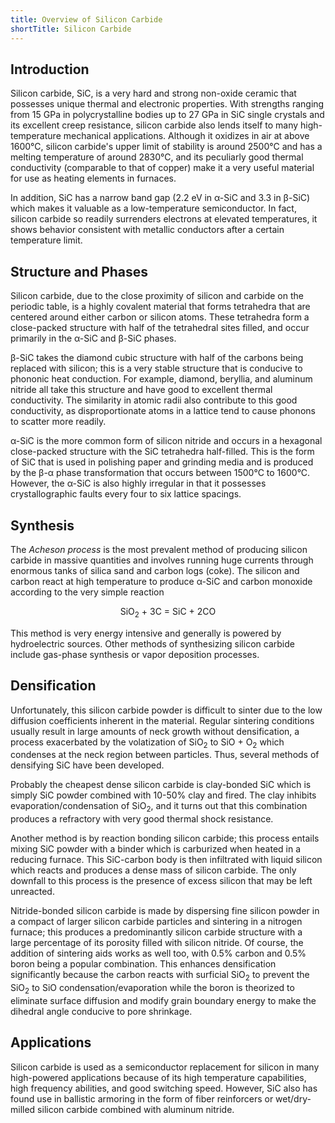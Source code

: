 ```yaml
---
title: Overview of Silicon Carbide
shortTitle: Silicon Carbide
---
```


## Introduction

Silicon carbide, SiC, is a very hard and strong non-oxide ceramic that
possesses unique thermal and electronic properties.  With strengths ranging
from 15 GPa in polycrystalline bodies up to 27 GPa in SiC single crystals and
its excellent creep resistance, silicon carbide also lends itself to many
high-temperature mechanical applications.  Although it oxidizes in air at
above 1600&deg;C, silicon carbide's upper limit of stability is around
2500&deg;C and has a melting temperature of around 2830&deg;C, and its
peculiarly good thermal conductivity (comparable to that of copper) make it a
very useful material for use as heating elements in furnaces.

In addition, SiC has a narrow band gap (2.2 eV in &alpha;-SiC and 3.3 in
&beta;-SiC) which makes it valuable as a low-temperature semiconductor.  In
fact, silicon carbide so readily surrenders electrons at elevated temperatures,
it shows behavior consistent with metallic conductors after a certain
temperature limit.

## Structure and Phases 

Silicon carbide, due to the close proximity of silicon and carbide on the
periodic table, is a highly covalent material that forms tetrahedra that are
centered around either carbon or silicon atoms.  These tetrahedra form a
close-packed structure with half of the tetrahedral sites filled, and occur
primarily in the &alpha;-SiC and &beta;-SiC phases.

&beta;-SiC takes the diamond cubic structure with half of the carbons being
replaced with silicon; this is a very stable structure that is conducive to
phononic heat conduction.  For example, diamond, beryllia, and aluminum
nitride all take this structure and have good to excellent thermal
conductivity.  The similarity in atomic radii also contribute to this good
conductivity, as disproportionate atoms in a lattice tend to cause phonons to
scatter more readily.

&alpha;-SiC is the more common form of silicon nitride and occurs in a
hexagonal close-packed structure with the SiC tetrahedra half-filled.  This is
the form of SiC that is used in polishing paper and grinding media and is
produced by the &beta;-&alpha; phase transformation that occurs between
1500&deg;C to 1600&deg;C.  However, the &alpha;-SiC is also highly irregular
in that it possesses crystallographic faults every four to six lattice spacings.

## Synthesis

The _Acheson process_ is the most prevalent method of producing silicon carbide
in massive quantities and involves running huge currents through enormous
tanks of silica sand and carbon logs (coke).  The silicon and carbon react at
high temperature to produce &alpha;-SiC and carbon monoxide according to
the very simple reaction

<p style="text-align:center"> SiO<sub>2</sub> + 3C = SiC + 2CO </p>

This method is very energy intensive and generally is powered by hydroelectric
sources.  Other methods of synthesizing silicon carbide include gas-phase
synthesis or vapor deposition processes.

## Densification

Unfortunately, this silicon carbide powder is difficult to sinter due to the
low diffusion coefficients inherent in the material.  Regular sintering
conditions usually result in large amounts of neck growth without
densification, a process exacerbated by the volatization of SiO<sub>2</sub>
to SiO + O<sub>2</sub> which condenses at the neck region between particles.
Thus, several methods of densifying SiC have been developed.

Probably the cheapest dense silicon carbide is clay-bonded SiC which is simply
SiC powder combined with 10-50% clay and fired.  The clay inhibits
evaporation/condensation of SiO<sub>2</sub>, and it turns out that this
combination produces a refractory with very good thermal shock resistance.

Another method is by reaction bonding silicon carbide; this process entails
mixing SiC powder with a binder which is carburized when heated in a reducing
furnace.  This SiC-carbon body is then infiltrated with liquid silicon which
reacts and produces a dense mass of silicon carbide.  The only downfall to this
process is the presence of excess silicon that may be left unreacted.

Nitride-bonded silicon carbide is made by dispersing fine silicon powder in a
compact of larger silicon carbide particles and sintering in a nitrogen
furnace; this produces a predominantly silicon carbide structure with a large
percentage of its porosity filled with silicon nitride.  Of course, the
addition of sintering aids works as well too, with 0.5% carbon and 0.5% boron
being a popular combination.  This enhances densification significantly
because the carbon reacts with surficial SiO<sub>2</sub> to prevent the
SiO<sub>2</sub> to SiO condensation/evaporation while the boron is theorized
to eliminate surface diffusion and modify grain boundary energy to make the
dihedral angle conducive to pore shrinkage.

## Applications

Silicon carbide is used as a semiconductor replacement for silicon in many
high-powered applications because of its high temperature capabilities, high
frequency abilities, and good switching speed.  However, SiC also has found
use in ballistic armoring in the form of fiber reinforcers or wet/dry-milled
silicon carbide combined with aluminum nitride.
